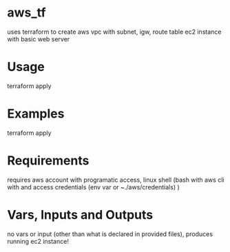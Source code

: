 # aws_tf
uses terraform to create aws
vpc with subnet, igw, route table 
ec2 instance with basic web server

# Usage
terraform apply

# Examples
terraform apply

# Requirements
requires aws account with programatic access, linux shell (bash with aws cli with and access credentials (env var or ~./aws/credentials) )

# Vars, Inputs and Outputs
no vars or input (other than what is declared in provided files), produces running ec2 instance!

